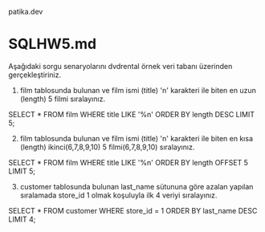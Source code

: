 patika.dev
# SQLHW5.md


Aşağıdaki sorgu senaryolarını dvdrental örnek veri tabanı üzerinden gerçekleştiriniz.
1. film tablosunda bulunan ve film ismi (title) 'n' karakteri ile biten en uzun (length) 5 filmi sıralayınız.
   
SELECT * FROM film
WHERE title LIKE '%n' 
ORDER BY length DESC
LIMIT 5;

2. film tablosunda bulunan ve film ismi (title) 'n' karakteri ile biten en kısa (length) ikinci(6,7,8,9,10) 5 filmi(6,7,8,9,10) sıralayınız.

SELECT * FROM film
WHERE title LIKE '%n' 
ORDER BY length 
OFFSET 5
LIMIT 5;

3. customer tablosunda bulunan last_name sütununa göre azalan yapılan sıralamada store_id 1 olmak koşuluyla ilk 4 veriyi sıralayınız.

SELECT * FROM customer 
WHERE store_id = 1
ORDER BY last_name DESC
LIMIT 4;
